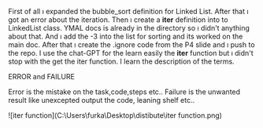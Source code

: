 First of all ı expanded the bubble_sort definition for Linked List. After that ı got an error about the iteration. Then ı create a __iter__ definition into to LinkedList class. YMAL docs is already in the directory so ı didn't anything about that. And ı add the -3 into the list for sorting and its worked on the main doc. After that ı create the .ignore code from the P4 slide and ı push to the repo. I use the chat-GPT for the learn easily the __iter__ function but ı didn't stop with the get the iter function. I learn the description of the terms.

ERROR and FAILURE

Error is the mistake on the task,code,steps etc..
Failure is the unwanted result like unexcepted output the code, leaning shelf etc..

![iter function](C:\Users\furka\Desktop\distibute\iter function.png)
